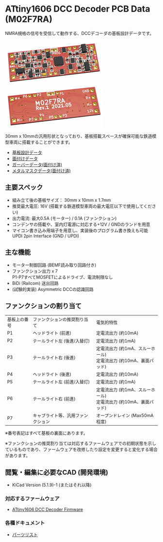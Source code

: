 # ATtiny1606 DCC Decoder PCB Data (M02F7RA)

NMRA規格の信号を受信して動作する、DCCデコーダの基板設計データです。

![PCB 3D Preview](image/m02f7ra-normal-top.png)
![PCB 3D Preview](image/m02f7ra-normal-bottom.png)


30mm x 10mmの汎用形状となっており、基板搭載スペースが確保可能な鉄道模型車両に搭載することができます。

  * [基板設計データ](../Normal/KiCad)
  * [面付けデータ](../Normal/KiCad-Panelized)
  * [ガーバーデータ(面付け済)](../Normal/Gerber-Panelized)
  * [メタルマスクデータ(面付け済)](../Normal/Stencil-Panelized)
  
## 主要スペック
  * 組み立て後の基板サイズ： 30mm x 10mm x 1.7mm
  * 推奨最大電圧: 16V (搭載する鉄道模型車両の最大電圧以下で使用してください)
  * 出力電流: 最大0.5A (モーター) / 0.1A (ファンクション)
  * コンデンサの搭載や、室内灯電源に対応する+12V / GNDのランドを用意
  * マイコン書き込み用端子を用意し、実装後のプログラム書き換えも可能<br>UPDI 2pin Interface (GND / UPDI)

## 主な機能
  * モーター制御回路 (BEMF読み取り回路付き)
  * ファンクション出力 x 7<br>P1-P7すべてMOSFETによるドライブ、電流制限なし
  * BiDi (Railcom) 送出回路
  * (試験的実装) Asymmetric DCCの認識回路

## ファンクションの割り当て
<table>
  <tr>
    <td>基板上の番号</td>
    <td>ファンクションの推奨割り当て</td>
    <td>電気的特性</td>
  </tr>
  <tr>
    <td>P1</td>
    <td>ヘッドライト (前進)</td>
    <td>定電流出力 (約10mA)</td>
  </tr>
  <tr>
    <td>P2</td>
    <td>テールライト左 (後進/入替灯)</td>
    <td>定電流出力 (約1mA)</td>
  </tr>
  <tr>
    <td>P3</td>
    <td>テールライト右 (後進)</td>
    <td>定電流出力 (約1mA、スルーホール)<br>定電流出力 (約10mA、裏面パッド)</td>
  </tr>
  <tr>
    <td>P4</td>
    <td>ヘッドライト (後進)</td>
    <td>定電流出力 (約10mA)</td>
  </tr>
  <tr>
    <td>P5</td>
    <td>テールライト左 (前進/入替灯)</td>
    <td>定電流出力 (約1mA)</td>
  </tr>
  <tr>
    <td>P6</td>
    <td>テールライト右 (前進)</td>
    <td>定電流出力 (約1mA、スルーホール)<br>定電流出力 (約10mA、裏面パッド)</td>
  </tr>
  <tr>
    <td>P7</td>
    <td>キャブライト等、汎用ファンクション</td>
    <td>オープンドレイン (Max50mA程度)</td>
  </tr>
</table>

※番号表記はすべて基板の裏面にあります。

※ファンクションの推奨割り当ては対応するファームウェアでの初期状態を示しているものであり、ファームウェアを改修したり設定を変更すると変化する場合があります。

## 閲覧・編集に必要なCAD (開発環境)
  * KiCad Version (5.1.9)-1 (またはそれ以降)

### 対応するファームウェア
  * [ATtiny1606 DCC Decoder Firmware](https://github.com/ytsurui/dcc-decoder2-firmware)

### 各種ドキュメント
  * [パーツリスト](partslist-normal.md)
